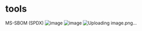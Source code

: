 # tools
MS-SBOM (SPDX)
![image](https://github.com/codingassistance/tools/assets/116947235/7a304423-503a-41ab-8030-7880c796b0f9)
![image](https://github.com/codingassistance/tools/assets/116947235/3bac0ec7-d005-42ab-8d02-67808e3bbec1)
![Uploading image.png…]()


